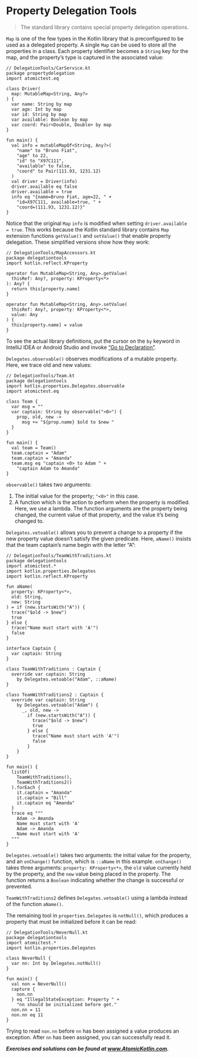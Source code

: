 # Property Delegation Tools

> The standard library contains special property delegation operations.

`Map` is one of the few types in the Kotlin library that is preconfigured to be used as a delegated property. A single `Map` can be used to store all the properties in a class. Each property identifier becomes a `String` key for the map, and the property’s type is captured in the associated value:

```
// DelegationTools/CarService.kt
package propertydelegation
import atomictest.eq

class Driver(
  map: MutableMap<String, Any?>
) {
  var name: String by map
  var age: Int by map
  var id: String by map
  var available: Boolean by map
  var coord: Pair<Double, Double> by map
}

fun main() {
  val info = mutableMapOf<String, Any?>(
    "name" to "Bruno Fiat",
    "age" to 22,
    "id" to "X97C111",
    "available" to false,
    "coord" to Pair(111.93, 1231.12)
  )
  val driver = Driver(info)
  driver.available eq false
  driver.available = true
  info eq "{name=Bruno Fiat, age=22, " +
    "id=X97C111, available=true, " +
    "coord=(111.93, 1231.12)}"
}
```

Notice that the original `Map` `info` is modified when setting `driver.available = true`. This works because the Kotlin standard library contains `Map` extension functions `getValue()` and `setValue()` that enable property delegation. These simplified versions show how they work:

```
// DelegationTools/MapAccessors.kt
package delegationtools
import kotlin.reflect.KProperty

operator fun MutableMap<String, Any>.getValue(
  thisRef: Any?, property: KProperty<*>
): Any? {
  return this[property.name]
}

operator fun MutableMap<String, Any>.setValue(
  thisRef: Any?, property: KProperty<*>,
  value: Any
) {
  this[property.name] = value
}
```

To see the actual library definitions, put the cursor on the `by` keyword in IntelliJ IDEA or Android Studio and invoke [“Go to Declaration”](https://www.jetbrains.com/help/idea/navigating-through-the-source-code.html#go_to_declaration).

`Delegates.observable()` observes modifications of a mutable property. Here, we trace old and new values:

```
// DelegationTools/Team.kt
package delegationtools
import kotlin.properties.Delegates.observable
import atomictest.eq

class Team {
  var msg = ""
  var captain: String by observable("<0>") {
    prop, old, new ->
      msg += "${prop.name} $old to $new "
  }
}

fun main() {
  val team = Team()
  team.captain = "Adam"
  team.captain = "Amanda"
  team.msg eq "captain <0> to Adam " +
    "captain Adam to Amanda"
}
```

`observable()` takes two arguments:

1. The initial value for the property; `"<0>"` in this case.
2. A function which is the action to perform when the property is modified. Here, we use a lambda. The function arguments are the property being changed, the current value of that property, and the value it’s being changed to.

`Delegates.vetoable()` allows you to prevent a change to a property if the new property value doesn’t satisfy the given predicate. Here, `aName()` insists that the team captain’s name begin with the letter “A”:

```
// DelegationTools/TeamWithTraditions.kt
package delegationtools
import atomictest.*
import kotlin.properties.Delegates
import kotlin.reflect.KProperty

fun aName(
  property: KProperty<*>,
  old: String,
  new: String
) = if (new.startsWith("A")) {
  trace("$old -> $new")
  true
} else {
  trace("Name must start with 'A'")
  false
}

interface Captain {
  var captain: String
}

class TeamWithTraditions : Captain {
  override var captain: String
    by Delegates.vetoable("Adam", ::aName)
}

class TeamWithTraditions2 : Captain {
  override var captain: String
    by Delegates.vetoable("Adam") {
      _, old, new ->
        if (new.startsWith("A")) {
          trace("$old -> $new")
          true
        } else {
          trace("Name must start with 'A'")
          false
        }
    }
}

fun main() {
  listOf(
    TeamWithTraditions(),
    TeamWithTraditions2()
  ).forEach {
    it.captain = "Amanda"
    it.captain = "Bill"
    it.captain eq "Amanda"
  }
  trace eq """
    Adam -> Amanda
    Name must start with 'A'
    Adam -> Amanda
    Name must start with 'A'
  """
}
```

`Delegates.vetoable()` takes two arguments: the initial value for the property, and an `onChange()` function, which is `::aName` in this example. `onChange()` takes three arguments: `property: KProperty<*>`, the `old` value currently held by the property, and the `new` value being placed in the property. The function returns a `Boolean` indicating whether the change is successful or prevented.

`TeamWithTraditions2` defines `Delegates.vetoable()` using a lambda instead of the function `aName()`.

The remaining tool in `properties.Delegates` is `notNull()`, which produces a property that must be initialized before it can be read:

```
// DelegationTools/NeverNull.kt
package delegationtools
import atomictest.*
import kotlin.properties.Delegates

class NeverNull {
  var nn: Int by Delegates.notNull()
}

fun main() {
  val non = NeverNull()
  capture {
    non.nn
  } eq "IllegalStateException: Property " +
    "nn should be initialized before get."
  non.nn = 11
  non.nn eq 11
}
```

Trying to read `non.nn` before `nn` has been assigned a value produces an exception. After `nn` has been assigned, you can successfully read it.

***Exercises and solutions can be found at www.AtomicKotlin.com.***